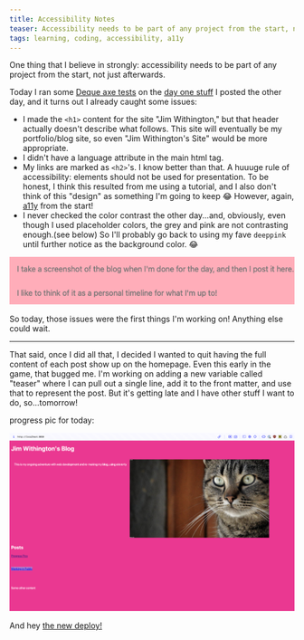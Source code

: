 ```yaml
---
title: Accessibility Notes
teaser: Accessibility needs to be part of any project from the start, not just afterwards.
tags: learning, coding, accessibility, a11y
---
```


One thing that I believe in strongly: accessibility needs to be part of any project from the start, not just afterwards.

Today I ran some [Deque axe tests][deque] on the [day one stuff][netlify] I posted the other day, and it turns out I already caught some issues:

- I made the `<h1>` content for the site "Jim Withington," but that header actually doesn't describe what follows. This site will eventually be my portfolio/blog site, so even "Jim Withington's Site" would be more appropriate.
- I didn't have a language attribute in the main html tag.
- My links are marked as `<h2>`'s. I know better than that. A huuuge rule of accessibility: elements should not be used for presentation. To be honest, I think this resulted from me using a tutorial, and I also don't think of this "design" as something I'm going to keep 😂 However, again, [a11y][ally] from the start!
- I never checked the color contrast the other day...and, obviously, even though I used placeholder colors, the grey and pink are not contrasting enough.(see below) So I'll probably go back to using my fave `deeppink` until further notice as the background color. 😂

![screenshot showing grey on pink that had the wrong contrast](/img/contrast-example.png)

So today, those issues were the first things I'm working on! Anything else could wait.

---

That said, once I did all that, I decided I wanted to quit having the full content of each post show up on the homepage. Even this early in the game, that bugged me. I'm working on adding a new variable called "teaser" where I can pull out a single line, add it to the front matter, and use that to represent the post. But it's getting late and I have other stuff I want to do, so...tomorrow!

progress pic for today:

![screenshot of my linked website from 07/01/24](/img/070124-website.png)

And hey [the new deploy!](https://66835c8f4a58e0dc24e792cd--earnest-cactus-e2ee4c.netlify.app/)

[deque]: https://www.deque.com/axe/devtools/
[ally]: https://www.a11yproject.com/about/#what-does-the-term-a11y-mean
[netlify]: https://peppy-kashata-a62c96.netlify.app/
